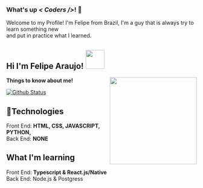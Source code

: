 ### What's up <i>< Coders /></i>! 👋
Welcome to my Profile! I'm Felipe from Brazil, I'm a guy that is always try to learn something new <br>
and put in practice what I learned.

<h2>Hi I'm Felipe Araujo! <img src="https://media.giphy.com/media/12oufCB0MyZ1Go/giphy.gif" width="50"></h2>
<img align='right' src="https://media.giphy.com/media/M9gbBd9nbDrOTu1Mqx/giphy.gif" width="230">

<summary><b>Things to know about me!</b> </summary>


  [![Github Status](https://github-readme-stats.vercel.app/api?username=FelipeCostaAraujo&show_icons=true&title_color=fff&icon_color=79ff97&text_color=9f9f9f&bg_color=151515)](https://github.com/FelipeCostaAraujo/FelipeCostaAraujo)

## 💫Technologies

Front End: <strong>HTML, CSS, JAVASCRIPT, PYTHON,</strong> <br>
Back End: <strong>NONE</strong>

## What I'm learning

Front End: <strong> Typescript & React.js/Native </strong> <br>
Back  End: <strnog> Node.js & Postgress</strong>
